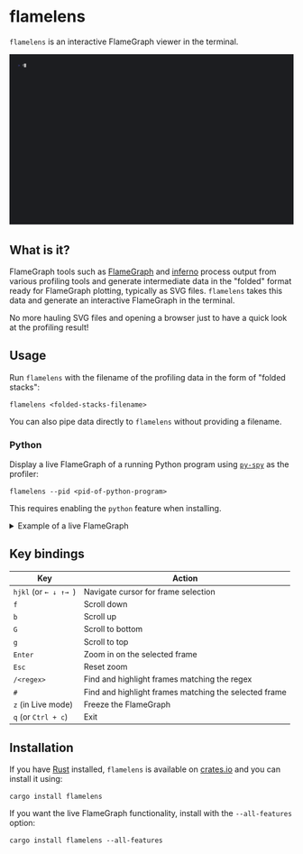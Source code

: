 # flamelens

`flamelens` is an interactive FlameGraph viewer in the terminal.

![Demo](.github/demo.gif)

## What is it?

FlameGraph tools such as [FlameGraph](https://github.com/brendangregg/FlameGraph) and
[inferno](https://github.com/jonhoo/inferno) process output from various profiling tools and
generate intermediate data in the "folded" format ready for FlameGraph plotting, typically as SVG
files. `flamelens` takes this data and generate an interactive FlameGraph in the terminal.

No more hauling SVG files and opening a browser just to have a quick look at the profiling result!

## Usage

Run `flamelens` with the filename of the profiling data in the form of "folded stacks":

```
flamelens <folded-stacks-filename>
```

You can also pipe data directly to `flamelens` without providing a filename.

### Python

Display a live FlameGraph of a running Python program using
[`py-spy`](https://github.com/benfred/py-spy) as the profiler:

```
flamelens --pid <pid-of-python-program>
```

This requires enabling the `python` feature when installing.

<details>

<summary>Example of a live FlameGraph</summary>

![demo-live](.github/demo-live.gif)

</details>

## Key bindings
Key | Action
--- | ---
`hjkl` (or `← ↓ ↑→ `) | Navigate cursor for frame selection
`f` | Scroll down
`b` | Scroll up
`G` | Scroll to bottom
`g` | Scroll to top
`Enter` | Zoom in on the selected frame
`Esc` | Reset zoom
`/<regex>` | Find and highlight frames matching the regex
`#` | Find and highlight frames matching the selected frame
`z` (in Live mode) | Freeze the FlameGraph
`q` (or `Ctrl + c`) | Exit

## Installation

If you have [Rust](https://www.rust-lang.org/tools/install) installed, `flamelens` is available on
[crates.io](https://crates.io/crates/flamelens) and you can install it using:

```
cargo install flamelens
```

If you want the live FlameGraph functionality, install with the `--all-features` option:
```
cargo install flamelens --all-features
```
